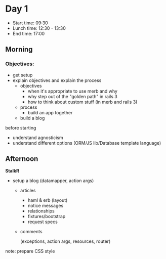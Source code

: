 # Day 1

* Start time: 09:30
* Lunch time: 12:30 - 13:30 
* End time:   17:00

## Morning

### Objectives:
* get setup
* explain objectives and explain the process
  * objectives
      - when it's appropriate to use merb and why
      - why step out of the "golden path" in rails 3
      - how to think about custom stuff (in merb and rails 3)
  * process
      - build an app together
  * build a blog


before starting
* understand agnosticism
* understand different options (ORM/JS lib/Database template language)


## Afternoon

**StalkR**

* setup a blog (datamapper, action args)
  * articles
    * haml & erb (layout)
    * notice messages
    * relationships
    * fixtures/bootstrap
    * request specs
  * comments
      
      (exceptions, action args, resources, router)
      
note:
prepare CSS style      

